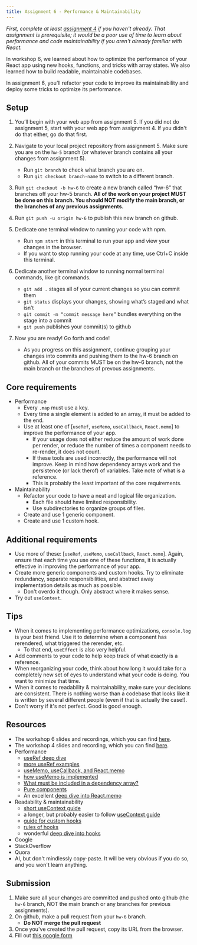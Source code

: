 ```yaml
---
title: Assignment 6 - Performance & Maintainability
---
```


_First, complete at least [assignment 4](/content/assignments/assignment-4) if you haven't already.
That assignment is prerequisite;
it would be a poor use of time to learn about performance
and code maintainability if you aren't already familiar with React._

In workshop 6, we learned about how to optimize the performance of
your React app using new hooks, functions, and tricks with array states.
We also learned how to build readable, maintainable codebases.

In assignment 6, you’ll refactor your code to improve its maintainability
and deploy some tricks to optimize its performance.

## Setup

1. You’ll begin with your web app from assignment 5.
  If you did not do assignment 5, start with your web app from 
  assignment 4. If you didn't do that either, go do that first.

2. Navigate to your local project repository from assignment 5.
   Make sure you are on the `hw-5` branch
   (or whatever branch contains all your changes from assignment 5). 
   - Run `git branch` to check what branch you are on. 
   - Run `git checkout branch-name` to switch to a different branch.

3. Run `git checkout -b hw-6` to create a new branch called “hw-6” that
   branches off your hw-5 branch.
   **All of the work on your project MUST be done on this branch.
   You should NOT modify the main branch, or the branches of
   any previous assignments.**

4. Run `git push -u origin hw-6` to publish this new branch on github.

5. Dedicate one terminal window to running your code with npm.

   - Run `npm start` in this terminal to run your app and view your changes in the browser.
   - If you want to stop running your code at any time, use Ctrl+C inside this terminal.

6. Dedicate another terminal window to running normal terminal commands, like git commands.

   - `git add .` stages all of your current changes so you can commit them
   - `git status` displays your changes, showing what’s staged and what isn’t
   - `git commit -m “commit message here”` bundles everything on the stage into a commit
   - `git push` publishes your commit(s) to github

7. Now you are ready! Go forth and code!
   - As you progress on this assignment, continue grouping your changes into commits and
     pushing them to the hw-6 branch on github.
     All of your commits MUST be on the hw-6 branch, not the main branch or the branches
     of prevous assignments.

## Core requirements

- Performance
  - Every `.map` must use a key.
  - Every time a single element is added to an array, it must be added to the end.
  - Use at least one of [`useRef`, `useMemo`, `useCallback`, `React.memo`] to 
  improve the performance of your app.
    - If your usage does not either reduce the amount of work done per render, 
    or reduce the number of times a component needs to re-render,
    it does not count.
    - If these tools are used incorrectly, the performance will not improve. 
    Keep in mind how dependency arrays work and the persistence (or lack therof)
    of variables. Take note of what is a reference.
    - This is probably the least important of the core requirements.
- Maintainability
  - Refactor your code to have a neat and logical file organization. 
    - Each file should have limited responsibility.
    - Use subdirectories to organize groups of files.
  - Create and use 1 generic component.
  - Create and use 1 custom hook.

## Additional requirements

- Use more of these: [`useRef`, `useMemo`, `useCallback`, `React.memo`]. Again,
  ensure that each time you use one of these functions, it is actually effective in improving
  the performance of your app.
- Create more generic components and custom hooks. Try to eliminate redundancy, 
separate responsibilities, and abstract away implementation details as much as possible.
  - Don't overdo it though. Only abstract where it makes sense.
- Try out `useContext`.


## Tips

- When it comes to implementing performance optimizations, `console.log` is your best friend.
Use it to determine when a component has rerendered, what triggered the rerender, etc.
  - To that end, `useEffect` is also very helpful.
- Add comments to your code to help keep track of what exactly is a reference.
- When reorganizing your code, think about how long it would take for a
completely new set of eyes to understand what your code is doing.
You want to minimize that time.
- When it comes to readability & maintainability, make sure your decisions
are consistent. There is nothing worse than a codebase that looks like it is written 
by several different people (even if that is actually the case!).
- Don't worry if it's not perfect. Good is good enough.

## Resources

- The workshop 6 slides and recordings, which you can find [here](/content/workshops/workshop-6).
- The workshop 4 slides and recording, which you can find [here](/content/workshops/workshop-4).
- Performance
  - [useRef deep dive](https://dev.to/samabaasi/mastering-reacts-useref-hook-a-deep-dive-1548)
  - [more useRef examples](https://medium.com/zestgeek/understanding-the-useref-hook-in-react-real-life-examples-98339ab7f768)
  - [useMemo, useCallback, and React.memo](https://www.joshwcomeau.com/react/usememo-and-usecallback/)
  - [how useMemo is implemented](https://stackoverflow.com/questions/57441420/how-to-implement-your-own-usememo-from-scratch-for-react)
  - [What must be included in a dependency array?](https://react.dev/learn/lifecycle-of-reactive-effects#all-variables-declared-in-the-component-body-are-reactive)
  - [Pure components](https://react.dev/learn/keeping-components-pure)
  - An excellent [deep dive into React.memo](https://stackoverflow.com/questions/74013864/why-arent-all-react-components-wrapped-with-react-memo-by-default)
- Readability & maintainability
  - [short useContext guide](https://medium.com/@msgold/using-usecontext-in-react-a-comprehensive-guide-8a9f5271f7a8)
  - a longer, but probably easier to follow [useContext guide](https://refine.dev/blog/usecontext-and-react-context/#what-is-react-context-api)
  - [guide for custom hooks](https://react.dev/learn/reusing-logic-with-custom-hooks#extracting-your-own-custom-hook-from-a-component)
  - [rules of hooks](https://react.dev/reference/rules/rules-of-hooks)
  - wonderful [deep dive into hooks](https://medium.com/@dan_abramov/making-sense-of-react-hooks-fdbde8803889)
- Google
- StackOverflow
- Quora
- AI, but don't mindlessly copy-paste. It will be very obvious if you do so, and you
won't learn anything.

## Submission

1. Make sure all your changes are committed and pushed onto github
   (the `hw-6` branch, NOT the main branch or any branches for previous assignments).
2. On github, make a pull request from your `hw-6` branch.
    - **Do NOT merge the pull request**
3. Once you've created the pull request, copy its URL from the browser.
4. Fill out [this google form](https://forms.gle/d2gjt5HFtBjZEUGb9)


